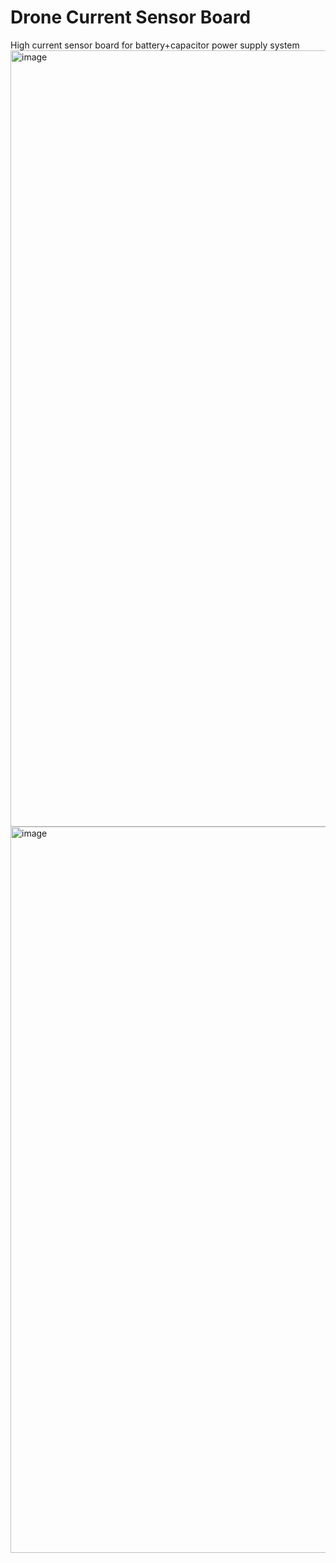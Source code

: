 # Drone Current Sensor Board
High current sensor board for battery+capacitor power supply system
<img width="1242" alt="image" src="https://github.com/Kelvin-Ziqi-Zhao/drone-current-sensor-board/assets/135286324/917e100c-5c2c-444f-8fd2-539e09d67adb">
<img width="1162" alt="image" src="https://github.com/Kelvin-Ziqi-Zhao/drone-current-sensor-board/assets/135286324/7033765d-2697-4610-b24f-bd078637cbdb">

